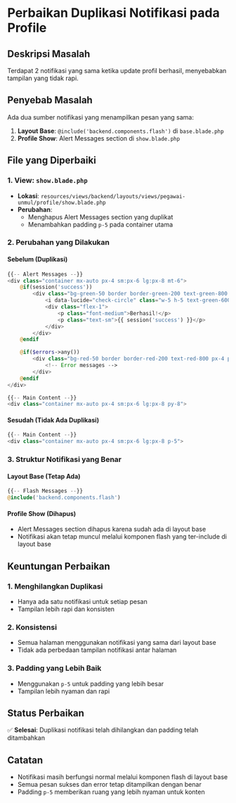 # Perbaikan Duplikasi Notifikasi pada Profile

## Deskripsi Masalah
Terdapat 2 notifikasi yang sama ketika update profil berhasil, menyebabkan tampilan yang tidak rapi.

## Penyebab Masalah
Ada dua sumber notifikasi yang menampilkan pesan yang sama:
1. **Layout Base**: `@include('backend.components.flash')` di `base.blade.php`
2. **Profile Show**: Alert Messages section di `show.blade.php`

## File yang Diperbaiki

### 1. View: `show.blade.php`
- **Lokasi**: `resources/views/backend/layouts/views/pegawai-unmul/profile/show.blade.php`
- **Perubahan**: 
  - Menghapus Alert Messages section yang duplikat
  - Menambahkan padding `p-5` pada container utama

### 2. Perubahan yang Dilakukan

#### Sebelum (Duplikasi)
```php
{{-- Alert Messages --}}
<div class="container mx-auto px-4 sm:px-6 lg:px-8 mt-6">
    @if(session('success'))
        <div class="bg-green-50 border border-green-200 text-green-800 px-4 py-3 rounded-lg flex items-start gap-3">
            <i data-lucide="check-circle" class="w-5 h-5 text-green-600 mt-0.5"></i>
            <div class="flex-1">
                <p class="font-medium">Berhasil!</p>
                <p class="text-sm">{{ session('success') }}</p>
            </div>
        </div>
    @endif

    @if($errors->any())
        <div class="bg-red-50 border border-red-200 text-red-800 px-4 py-3 rounded-lg flex items-start gap-3 mt-4">
            <!-- Error messages -->
        </div>
    @endif
</div>

{{-- Main Content --}}
<div class="container mx-auto px-4 sm:px-6 lg:px-8 py-8">
```

#### Sesudah (Tidak Ada Duplikasi)
```php
{{-- Main Content --}}
<div class="container mx-auto px-4 sm:px-6 lg:px-8 p-5">
```

### 3. Struktur Notifikasi yang Benar

#### Layout Base (Tetap Ada)
```php
{{-- Flash Messages --}}
@include('backend.components.flash')
```

#### Profile Show (Dihapus)
- Alert Messages section dihapus karena sudah ada di layout base
- Notifikasi akan tetap muncul melalui komponen flash yang ter-include di layout base

## Keuntungan Perbaikan

### 1. Menghilangkan Duplikasi
- Hanya ada satu notifikasi untuk setiap pesan
- Tampilan lebih rapi dan konsisten

### 2. Konsistensi
- Semua halaman menggunakan notifikasi yang sama dari layout base
- Tidak ada perbedaan tampilan notifikasi antar halaman

### 3. Padding yang Lebih Baik
- Menggunakan `p-5` untuk padding yang lebih besar
- Tampilan lebih nyaman dan rapi

## Status Perbaikan
✅ **Selesai**: Duplikasi notifikasi telah dihilangkan dan padding telah ditambahkan

## Catatan
- Notifikasi masih berfungsi normal melalui komponen flash di layout base
- Semua pesan sukses dan error tetap ditampilkan dengan benar
- Padding `p-5` memberikan ruang yang lebih nyaman untuk konten
